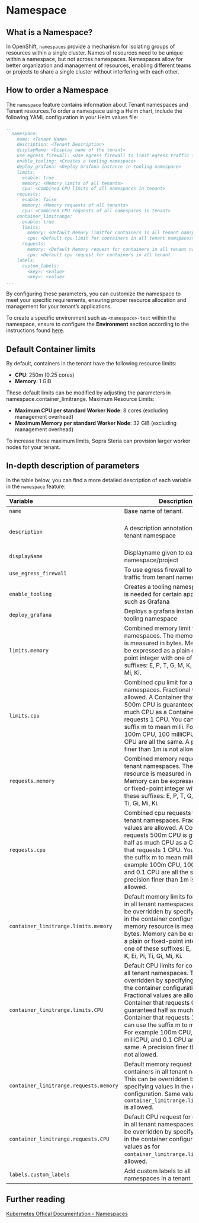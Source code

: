 # Namespace

## What is a Namespace?

In OpenShift, `namespaces` provide a mechanism for isolating groups of resources within a single cluster. Names of resources need to be unique within a namespace, but not across namespaces. Namespaces allow for better organization and management of resources, enabling different teams or projects to share a single cluster without interfering with each other.

## How to order a Namespace

The `namespace` feature contains information about Tenant namespaces and Tenant resources.To order a namespace using a Helm chart, include the following YAML configuration in your Helm values file:

``` yaml
...
  namespace:
    name: <Tenant Name>
    description: <Tenant Description>
    displayName: <Display name of the tenant>
    use_egress_firewall: <Use egress firewall to limit egress traffic from tenant namespaces>
    enable_tooling: <Creates a tooling namespace>
    deploy_grafana: <Deploy Grafana instance in tooling namespace>
    limits:
      enable: true
      memory: <Memory limits of all tenants>
      cpu: <Combined CPU limits of all namespaces in tenant>
    requests:
      enable: false
      memory: <Memory requests of all tenants>
      cpu: <Combined CPU requests of all namespaces in tenant>
    container_limitrange:
      enable: true
      limits:
        memory: <Default Memory limitfor containers in all tenant namspace>
        cpu: <Default cpu limit for containers in all tenant namspaces>
      requests:
        memory: <Default Memory request for containers in all tenant namspace>  
        cpu: <Default cpu request for containers in all tenant
    labels:
      custom_labels:
        <key>: <value>
        <key>: <value>
...
```

By configuring these parameters, you can customize the namespace to meet your specific requirements, ensuring proper resource allocation and management for your tenant’s applications.

To create a specific environment such as `<namespace>-test` within the namespace, ensure to configure the **Environment** section according to the instructions found [here](../Tenant%20features/environments.md).

## Default Container limits
By default, containers in the tenant have the following resource limits:
- **CPU**: 250m (0.25 cores)
- **Memory**: 1 GiB

These default limits can be modified by adjusting the parameters in namespace.container_limitrange.
Maximum Resource Limits:
- **Maximum CPU per standard Worker Node**: 8 cores (excluding management overhead)
- **Maximum Memory per standard Worker Node**: 32 GiB (excluding management overhead)

To increase these maximum limits, Sopra Steria can provision larger worker nodes for your tenant. 


## In-depth description of parameters

In the table below, you can find a more detailed description of each variable in the `namespace` feature:

| <div style="width:205px">**Variable**</div>           | **Description**                                                                      | **Example**                                | **Type**   |
|:------------------------------|---------------------------------------------------------------------------------------|--------------------------------------------|:------------|
| `name`                         | Base name of tenant.                                                                 | Poseidon1                                  | String     |
| `description`                | A description annotation  under each tenant namespace                                 | " This is a test tenant used for testing" | String     |
| `displayName`                | Displayname given to each openshift namespace/project                                 | "poseidon1-application1"                   | String     |
| `use_egress_firewall`         | To use egress firewall to limit egress traffic from tenant namespaces.                | true                                       | Boolean    |
| `enable_tooling`              | Creates a tooling namespace which is needed for certain applications such as Grafana | true                                       | Boolean    |
| `deploy_grafana`              | Deploys a grafana instance in the tooling namespace                                      | true                                       | Boolean    |
| `limits.memory`               | Combined memory limit for all tenant namespaces. The memory resource is measured in bytes. Memory can be expressed as a plain or fixed-point integer with one of these suffixes: E, P, T, G, M, K, Ei, Pi, Ti, Gi, Mi, Ki.    | 1Gi                                        | String/Int |
| `limits.cpu`                 | Combined cpu limit for all tenant namespaces. Fractional values are allowed. A Container that requests 500m CPU is guaranteed half as much CPU as a Container that requests 1 CPU. You can use the suffix m to mean milli. For example 100m CPU, 100 milliCPU, and 0.1 CPU are all the same. A precision finer than 1m is not allowed.                                         | 1                                          | String/Int |
| `requests.memory`               | Combined memory requests for all tenant namespaces. The memory resource is measured in bytes. Memory can be expressed as a plain or fixed-point integer with one of these suffixes: E, P, T, G, M, K, Ei, Pi, Ti, Gi, Mi, Ki.    | 1Gi                                        | String/Int |
| `requests.cpu`                 | Combined cpu requests for all tenant namespaces. Fractional values are allowed. A Container that requests 500m CPU is guaranteed half as much CPU as a Container that requests 1 CPU. You can use the suffix m to mean milli. For example 100m CPU, 100 milliCPU, and 0.1 CPU are all the same. A precision finer than 1m is not allowed.                                         | 1                                          | String/Int |
| `container_limitrange.limits.memory` | Default memory limits for containers in all tenant namespaces. This can be overridden by specifying values in the container configuration. The memory resource is measured in bytes. Memory can be expressed as a plain or fixed-point integer with one of these suffixes: E, P, T, G, M, K, Ei, Pi, Ti, Gi, Mi, Ki.                            | 64Mi                                       | String/Int |
| `container_limitrange.limits.CPU`     | Default CPU limits for containers in all tenant namespaces. This can be overridden by specifying values in the container configuration. Fractional values are allowed. A Container that requests 0.5 CPU is guaranteed half as much CPU as a Container that requests 1 CPU. You can use the suffix m to mean milli. For example 100m CPU, 100 milliCPU, and 0.1 CPU are all the same. A precision finer than 1m is not allowed.                                  | 100m                                       | String/Int |
| `container_limitrange.requests.memory`     | Default memory request for containers in all tenant namespaces. This can be overridden by specifying values in the container configuration. Same values as for `container_limitrange.limits.memory` is allowed.                              |100m   | String/Int |   
| `container_limitrange.requests.CPU`     |  Default CPU request for containers in all tenant namespaces. This can be overridden by specifying values in the container configuration. Same values as for `container_limitrange.limits.CPU` is allowed.                              |100m   | String/Int |   
| `labels.custom_labels`              | Add custom labels to all namespaces in a tenant                                      | test_label: label                                       | key: value    |

## Further reading
[Kubernetes Offical Documentation - Namespaces](https://kubernetes.io/docs/concepts/overview/working-with-objects/namespaces/)